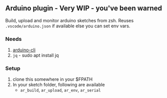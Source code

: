## Arduino plugin -  Very WIP - you've been warned

Build, upload and monitor arduino sketches from zsh. Reuses `.vscode/arduino.json` if available else you can set env vars.

### Needs
1. [arduino-cli](https://github.com/arduino/arduino-cli)
2. `jq` - sudo apt install jq

### Setup
1. clone this somewhere in your $FPATH
2. In your sketch folder, following are available
    - `ar_build`, `ar_upload`, `ar_env`, `ar_serial`

